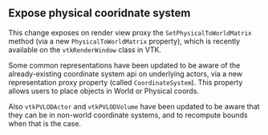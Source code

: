 ## Expose physical cooridnate system

This change exposes on render view proxy the `SetPhysicalToWorldMatrix` method
(via a new `PhysicalToWorldMatrix` property), which is recently available on the
`vtkRenderWindow` class in VTK.

Some common representations have been updated to be aware of the already-existing
coordinate system api on underlying actors, via a new representation proxy property
(called `CoordinateSystem`).  This property allows users to place objects in World
or Physical coords.

Also `vtkPVLODActor` and `vtkPVLODVolume` have been updated to be aware that they
can be in non-world coordinate systems, and to recompute bounds when that is the
case.

